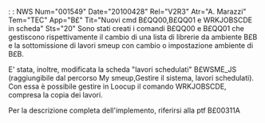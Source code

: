  :  : NWS Num="001549" Date="20100428" Rel="V2R3" Atr="A. Marazzi" Tem="TEC" App="B£" Tit="Nuovi cmd B£QQ00,B£QQ01 e WRKJOBSCDE in scheda" Sts="20"
Sono stati creati i comandi B£QQ00 e B£QQ01 che gestiscono rispettivamente il cambio di una lista di librerie da ambiente B£B e la sottomissione di lavori smeup con cambio o impostazione ambiente di B£B.

E' stata, inoltre, modificata la scheda "lavori schedulati" B£WSME_JS (raggiungibile dal percorso My smeup,Gestire il sistema, lavori schedulati).
Con essa è possibile gestire in Loocup il comando WRKJOBSCDE, compresa la copia dei lavori.

Per la descrizione completa dell'implemento, riferirsi alla ptf B£00311A 